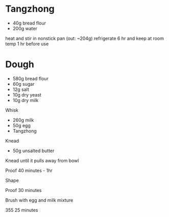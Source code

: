 # Tangzhong

* 40g bread flour
* 200g water

heat and stir in nonstick pan (out: ~204g)
refrigerate 6 hr and keep at room temp 1 hr before use

# Dough

* 580g bread flour
* 60g sugar
* 12g salt
* 10g dry yeast
* 10g dry milk

Whisk

* 260g milk
* 50g egg
* Tangzhong

Knead

* 50g unsalted butter

Knead until it pulls away from bowl

Proof 40 minutes - 1hr

Shape

Proof 30 minutes

Brush with egg and milk mixture

355 25 minutes
